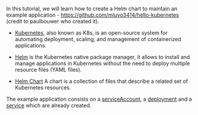 In this tutorial, we will learn how to create a Helm chart to maintain an example application - https://github.com/mluyo3414/hello-kubernetes (credit to paulbouwer who created it). 

* [Kubernetes](https://kubernetes.io/), also known as K8s, is an open-source system for automating deployment, scaling, and management of containerized applications. 

* [Helm](https://helm.sh/) is the Kubernetes native package manager, it allows to install and manage applications in Kubernetes without the need to deploy multiple resource files (YAML files). 

* [Helm Chart](https://helm.sh/docs/topics/charts/) A chart is a collection of files that describe a related set of Kubernetes resources.

The example application consists on a [serviceAccount](https://kubernetes.io/docs/tasks/configure-pod-container/configure-service-account/), a [deployment](https://kubernetes.io/docs/concepts/workloads/controllers/deployment/) and a [service](https://kubernetes.io/docs/concepts/services-networking/service/) which are already created.
